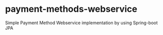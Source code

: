 # payment-methods-webservice
Simple Payment Method Webservice implementation by using Spring-boot JPA 
